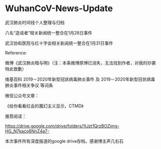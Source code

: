 # WuhanCoV-News-Update

武汉肺炎时间线个人整理与归档

八名“造谣者”相关新闻统一整合在1月28日事件

武汉协和医院与红十字会相关新闻统一整合在1月31日事件

Reference:

微博《武汉肺炎暗与明》（注：本条微博原博已消失，无法找到作者，对我的抄袭特此致歉）

维基百科 2019－2020年新型冠狀病毒肺炎事件 及 2019－2020年新型冠状病毒肺炎事件相关争议 等词条

微信公众号文章：

《给你看看红会的魔幻主义显示，CTMD》

推荐阅读：

https://drive.google.com/drive/folders/1tJzt1QrzBOZimg-HG_N7kaco6NnZ4a7-

本次事件所有深度报道的google drive存档，感谢博主声几右石
